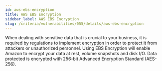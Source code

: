 ```yaml
---
id: aws-ebs-encryption
title: AWS EBS Encryption
sidebar_label: AWS EBS Encryption
slug: /criteria/vulnerabilities/055/details/aws-ebs-encryption
---
```


When dealing with sensitive data
that is crucial to your business,
it is required by regulations
to implement encryption
in order to protect it 
from attackers or unauthorized personnel.
Using EBS Encryption
will enable Amazon to encrypt your data at rest,
volume snapshots and disk I/O.
Data protected is encrypted with 256-bit Advanced Encryption Standard
(AES-256).

